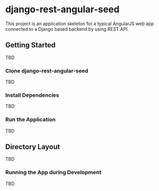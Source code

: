 # django-rest-angular-seed

This project is an application skeleton for a typical AngularJS web app connected to a Django based backend by using REST API.

## Getting Started

TBD

### Clone django-rest-angular-seed

TBD

### Install Dependencies

TBD

### Run the Application

TBD

## Directory Layout

TBD

### Running the App during Development

TBD
